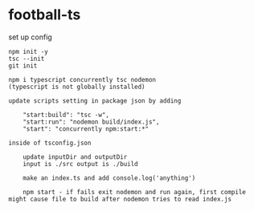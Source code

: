 # football-ts

set up config

    npm init -y
    tsc --init
    git init

    npm i typescript concurrently tsc nodemon
    (typescript is not globally installed)

    update scripts setting in package json by adding

        "start:build": "tsc -w",
        "start:run": "nodemon build/index.js",
        "start": "concurrently npm:start:*"

    inside of tsconfig.json

        update inputDir and outputDir
        input is ./src output is ./build

        make an index.ts and add console.log('anything')

        npm start - if fails exit nodemon and run again, first compile might cause file to build after nodemon tries to read index.js
